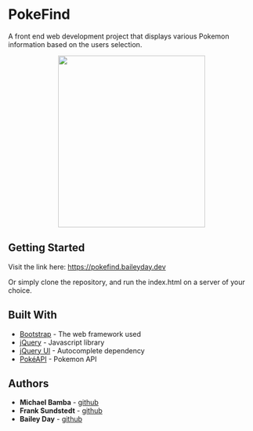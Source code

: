 # PokeFind
A front end web development project that displays various Pokemon information based on the users selection.

<p align="center">
 <img src="https://media.giphy.com/media/RfSysWsiNtMe27kKAE/giphy.gif" width="300" height="350" />
</p>

## Getting Started

Visit the link here: https://pokefind.baileyday.dev

Or simply clone the repository, and run the index.html on a server of your choice.

## Built With

* [Bootstrap](https://getbootstrap.com/) - The web framework used
* [jQuery](https://jquery.com/) - Javascript library
* [jQuery UI](https://jqueryui.com/) - Autocomplete dependency
* [PokéAPI](https://pokeapi.co/) - Pokemon API


## Authors

* **Michael Bamba** -  [github](https://github.com/MichaelBamba)
* **Frank Sundstedt** -  [github](https://github.com/fsundstedt)
* **Bailey Day** -  [github](https://github.com/BaileyDay)
